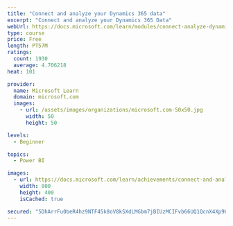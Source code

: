 ```yaml
---
title: "Connect and analyze your Dynamics 365 data​"
excerpt: "Connect and analyze your Dynamics 365 Data​"
webUrl: https://docs.microsoft.com/learn/modules/connect-analyze-dynamics-365-data/
type: course
price: Free
length: PT57M
ratings:
  count: 1930
  average: 4.706218
heat: 101

provider:
  name: Microsoft Learn
  domain: microsoft.com
  images:
    - url: /assets/images/organizations/microsoft.com-50x50.jpg
      width: 50
      height: 50

levels:
  - Beginner

topics:
  - Power BI

images:
  - url: https://docs.microsoft.com/learn/achievements/connect-and-analyze-your-microsoft-dynamics-365-data-social.png
    width: 800
    height: 400
    isCached: true

secured: "5DhArrFu0beR4hz9NTF45k8oV8kSXdLMGbm7jBIUzMCIFvb66UQ1QcnX4Xp9KtvZjLwBwOP84C76KDG+ZYS0PkL3c34ynuzbjOKYKEo7nuc2enri2geLXEV3euDB1TUs3dv/pV4K0t07ut+cn9IZnNRMYFZoktIIj9oyDqLfHg7UKqdoDfQmXqN+FsnAErlXM06hxSIAYuS3cD8a1RwltLg/fXSODS2ah6Ejv3cIdosUp2adc2SXQeLwxy+rR2MXTpA1nlyhtuYYAxxip9aHZu++hXWC+2Wi9zSd97MTeiGPmFqCMnOusHXxW2a1us9kp4CqobhceNlR7w8lMUN5futLaP4xMh4O1A4GEsYOITOf7CSG1V+xGiXuHUYh1oGpOBaFDM1XHRBjHA9yjV+v2vTrxWqgopLop+a3sQF01Kk=;V1NG2jrCpn5mpTruqqldvA=="
---
```


